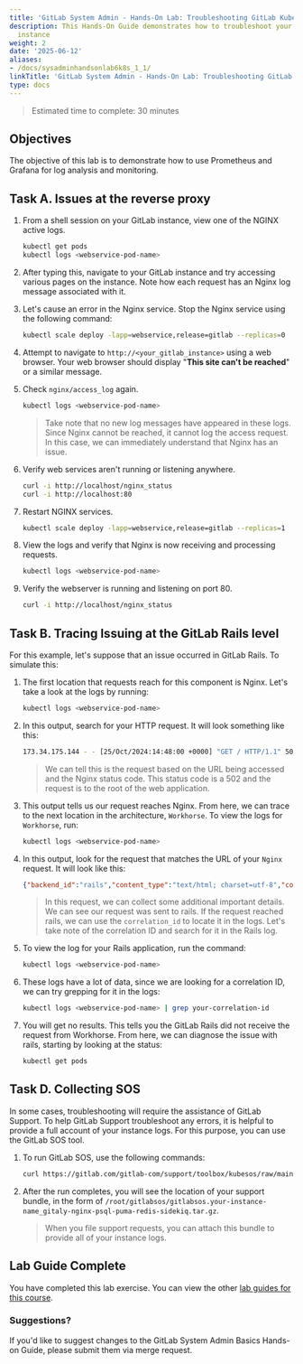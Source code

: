 ```yaml
---
title: 'GitLab System Admin - Hands-On Lab: Troubleshooting GitLab Kubernetes'
description: This Hands-On Guide demonstrates how to troubleshoot your GitLab Kubernetes
  instance
weight: 2
date: '2025-06-12'
aliases:
- /docs/sysadminhandsonlab6k8s_1_1/
linkTitle: 'GitLab System Admin - Hands-On Lab: Troubleshooting GitLab Kubernetes'
type: docs
---
```


> Estimated time to complete: 30 minutes

## Objectives

The objective of this lab is to demonstrate how to use Prometheus and Grafana for log analysis and monitoring.

## Task A. Issues at the reverse proxy

1. From a shell session on your GitLab instance, view one of the NGINX active logs.

   ```bash
   kubectl get pods
   kubectl logs <webservice-pod-name>
   ```

1. After typing this, navigate to your GitLab instance and try accessing various pages on the instance. Note how each request has an Nginx log message associated with it.

1. Let's cause an error in the Nginx service. Stop the Nginx service using the following command:

   ```bash
   kubectl scale deploy -lapp=webservice,release=gitlab --replicas=0
   ```

1. Attempt to navigate to `http://<your_gitlab_instance>` using a web browser. Your web browser should display "**This site can't be reached**" or a similar message.

1. Check `nginx/access_log` again.

   ```bash
   kubectl logs <webservice-pod-name>
   ```

    > Take note that no new log messages have appeared in these logs. Since Nginx cannot be reached, it cannot log the access request. In this case, we can immediately understand that Nginx has an issue.

1. Verify web services aren't running or listening anywhere.

   ```bash
   curl -i http://localhost/nginx_status
   curl -i http://localhost:80
   ```

1. Restart NGINX services.

   ```bash
   kubectl scale deploy -lapp=webservice,release=gitlab --replicas=1
   ```

1. View the logs and verify that Nginx is now receiving and processing requests.

   ```bash
   kubectl logs <webservice-pod-name>
   ```

1. Verify the webserver is running and listening on port 80.

   ```bash
   curl -i http://localhost/nginx_status
   ```

## Task B. Tracing Issuing at the GitLab Rails level

For this example, let's suppose that an issue occurred in GitLab Rails. To simulate this:

1. The first location that requests reach for this component is Nginx. Let's take a look at the logs by running:

    ```bash
    kubectl logs <webservice-pod-name>
    ```

1. In this output, search for your HTTP request. It will look something like this:

    ```bash
    173.34.175.144 - - [25/Oct/2024:14:48:00 +0000] "GET / HTTP/1.1" 502 2026 "http://34.56.107.198/" "Mozilla/5.0 (Macintosh; Intel Mac OS X 10_15_7) AppleWebKit/537.36 (KHTML, like Gecko) Chrome/129.0.0.0 Safari/537.36" -
    ```

    > We can tell this is the request based on the URL being accessed and the Nginx status code. This status code is a 502 and the request is to the root of the web application.

1. This output tells us our request reaches Nginx. From here, we can trace to the next location in the architecture, `Workhorse`. To view the logs for `Workhorse`, run:

    ```bash
    kubectl logs <webservice-pod-name>
    ```

1. In this output, look for the request that matches the URL of your `Nginx` request. It will look like this:

    ```json
    {"backend_id":"rails","content_type":"text/html; charset=utf-8","correlation_id":"01JB22H7ENN72DH5XNMTB2170Z","duration_ms":0,"host":"34.56.107.198","level":"info","method":"GET","msg":"access","proto":"HTTP/1.1","referrer":"http://34.56.107.198/","remote_addr":"173.34.175.144:0","remote_ip":"173.34.175.144","route":"","route_id":"default","status":502,"system":"http","time":"2024-10-25T14:50:49Z","ttfb_ms":0,"uri":"/favicon.ico","user_agent":"Mozilla/5.0 (Macintosh; Intel Mac OS X 10_15_7) AppleWebKit/537.36 (KHTML, like Gecko) Chrome/129.0.0.0 Safari/537.36","written_bytes":2026}
    ```

    > In this request, we can collect some additional important details. We can see our request was sent to rails. If the request reached rails, we can use the `correlation_id` to locate it in the logs. Let's take note of the correlation ID and search for it in the Rails log.

1. To view the log for your Rails application, run the command:

    ```bash
    kubectl logs <webservice-pod-name>
    ```

1. These logs have a lot of data, since we are looking for a correlation ID, we can try grepping for it in the logs:

    ```bash
    kubectl logs <webservice-pod-name> | grep your-correlation-id
    ```

1. You will get no results. This tells you the GitLab Rails did not receive the request from Workhorse. From here, we can diagnose the issue with rails, starting by looking at the status:

    ```bash
    kubectl get pods
    ```

## Task D. Collecting SOS

In some cases, troubleshooting will require the assistance of GitLab Support. To help GitLab Support troubleshoot any errors, it is helpful to provide a full account of your instance logs. For this purpose, you can use the GitLab SOS tool.

1. To run GitLab SOS, use the following commands:

    ```bash
    curl https://gitlab.com/gitlab-com/support/toolbox/kubesos/raw/main/kubeSOS.sh | bash -s -- 
    ```

1. After the run completes, you will see the location of your support bundle, in the form of `/root/gitlabsos/gitlabsos.your-instance-name_gitaly-nginx-psql-puma-redis-sidekiq.tar.gz`.

    > When you file support requests, you can attach this bundle to provide all of your instance logs.

## Lab Guide Complete

You have completed this lab exercise. You can view the other [lab guides for this course](/handbook/customer-success/professional-services-engineering/education-services/ilt-labs/sysadminhandson).

### Suggestions?

If you'd like to suggest changes to the GitLab System Admin Basics Hands-on Guide, please submit them via merge request.

